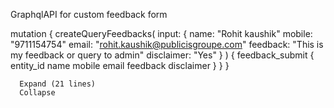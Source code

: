 GraphqlAPI for custom feedback form



mutation {
  createQueryFeedbacks(
    input: {
      name: "Rohit kaushik"
      mobile: "9711154754"
      email: "rohit.kaushik@publicisgroupe.com"
      feedback: "This is my feedback or query to admin"
      disclaimer: "Yes"
    }
  )
  {
    feedback_submit {
      entity_id
      name
      mobile
      email
      feedback
      disclaimer
    }
  }
}
    
    
      Expand (21 lines)
      Collapse
    
  
  
